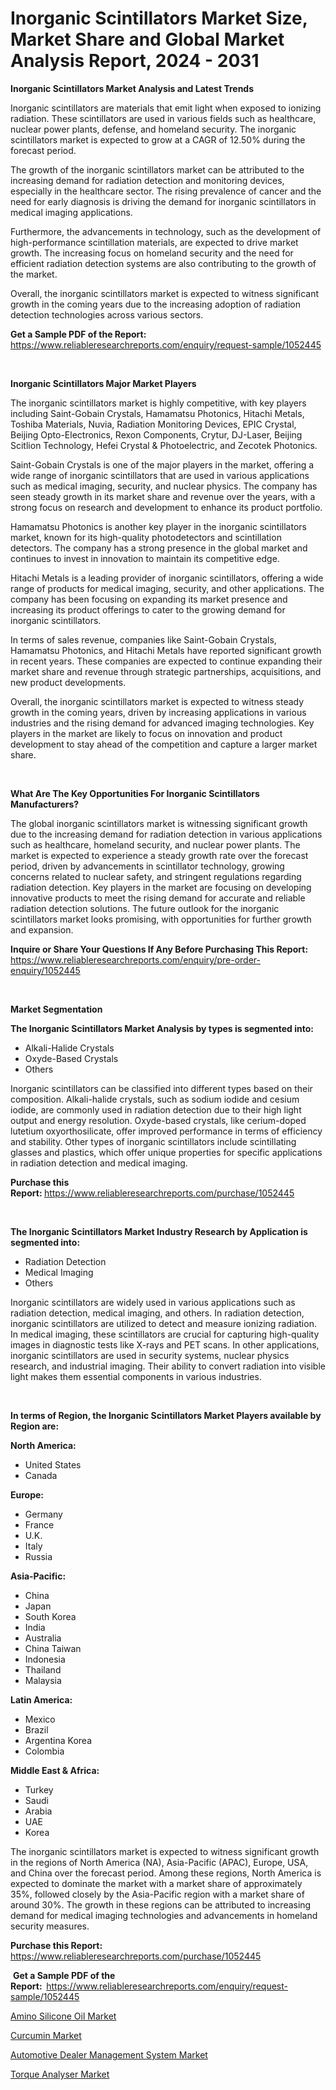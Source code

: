 <p><h1>Inorganic Scintillators Market Size, Market Share and Global Market Analysis Report, 2024 - 2031</h1></p><p><strong>Inorganic Scintillators Market Analysis and Latest Trends</strong></p>
<p><p>Inorganic scintillators are materials that emit light when exposed to ionizing radiation. These scintillators are used in various fields such as healthcare, nuclear power plants, defense, and homeland security. The inorganic scintillators market is expected to grow at a CAGR of 12.50% during the forecast period.</p><p>The growth of the inorganic scintillators market can be attributed to the increasing demand for radiation detection and monitoring devices, especially in the healthcare sector. The rising prevalence of cancer and the need for early diagnosis is driving the demand for inorganic scintillators in medical imaging applications.</p><p>Furthermore, the advancements in technology, such as the development of high-performance scintillation materials, are expected to drive market growth. The increasing focus on homeland security and the need for efficient radiation detection systems are also contributing to the growth of the market.</p><p>Overall, the inorganic scintillators market is expected to witness significant growth in the coming years due to the increasing adoption of radiation detection technologies across various sectors.</p></p>
<p><strong>Get a Sample PDF of the Report:&nbsp;</strong> <a href="https://www.reliableresearchreports.com/enquiry/request-sample/1052445">https://www.reliableresearchreports.com/enquiry/request-sample/1052445</a></p>
<p>&nbsp;</p>
<p><strong>Inorganic Scintillators Major Market Players</strong></p>
<p><p>The inorganic scintillators market is highly competitive, with key players including Saint-Gobain Crystals, Hamamatsu Photonics, Hitachi Metals, Toshiba Materials, Nuvia, Radiation Monitoring Devices, EPIC Crystal, Beijing Opto-Electronics, Rexon Components, Crytur, DJ-Laser, Beijing Scitlion Technology, Hefei Crystal & Photoelectric, and Zecotek Photonics.</p><p>Saint-Gobain Crystals is one of the major players in the market, offering a wide range of inorganic scintillators that are used in various applications such as medical imaging, security, and nuclear physics. The company has seen steady growth in its market share and revenue over the years, with a strong focus on research and development to enhance its product portfolio.</p><p>Hamamatsu Photonics is another key player in the inorganic scintillators market, known for its high-quality photodetectors and scintillation detectors. The company has a strong presence in the global market and continues to invest in innovation to maintain its competitive edge.</p><p>Hitachi Metals is a leading provider of inorganic scintillators, offering a wide range of products for medical imaging, security, and other applications. The company has been focusing on expanding its market presence and increasing its product offerings to cater to the growing demand for inorganic scintillators.</p><p>In terms of sales revenue, companies like Saint-Gobain Crystals, Hamamatsu Photonics, and Hitachi Metals have reported significant growth in recent years. These companies are expected to continue expanding their market share and revenue through strategic partnerships, acquisitions, and new product developments.</p><p>Overall, the inorganic scintillators market is expected to witness steady growth in the coming years, driven by increasing applications in various industries and the rising demand for advanced imaging technologies. Key players in the market are likely to focus on innovation and product development to stay ahead of the competition and capture a larger market share.</p></p>
<p>&nbsp;</p>
<p><strong>What Are The Key Opportunities For Inorganic Scintillators Manufacturers?</strong></p>
<p><p>The global inorganic scintillators market is witnessing significant growth due to the increasing demand for radiation detection in various applications such as healthcare, homeland security, and nuclear power plants. The market is expected to experience a steady growth rate over the forecast period, driven by advancements in scintillator technology, growing concerns related to nuclear safety, and stringent regulations regarding radiation detection. Key players in the market are focusing on developing innovative products to meet the rising demand for accurate and reliable radiation detection solutions. The future outlook for the inorganic scintillators market looks promising, with opportunities for further growth and expansion.</p></p>
<p><strong>Inquire or Share Your Questions If Any Before Purchasing This Report:</strong> <a href="https://www.reliableresearchreports.com/enquiry/pre-order-enquiry/1052445">https://www.reliableresearchreports.com/enquiry/pre-order-enquiry/1052445</a></p>
<p>&nbsp;</p>
<p><strong>Market Segmentation</strong></p>
<p><strong>The Inorganic Scintillators Market Analysis by types is segmented into:</strong></p>
<p><ul><li>Alkali-Halide Crystals</li><li>Oxyde-Based Crystals</li><li>Others</li></ul></p>
<p><p>Inorganic scintillators can be classified into different types based on their composition. Alkali-halide crystals, such as sodium iodide and cesium iodide, are commonly used in radiation detection due to their high light output and energy resolution. Oxyde-based crystals, like cerium-doped lutetium oxyorthosilicate, offer improved performance in terms of efficiency and stability. Other types of inorganic scintillators include scintillating glasses and plastics, which offer unique properties for specific applications in radiation detection and medical imaging.</p></p>
<p><strong>Purchase this Report:&nbsp;</strong><a href="https://www.reliableresearchreports.com/purchase/1052445">https://www.reliableresearchreports.com/purchase/1052445</a></p>
<p>&nbsp;</p>
<p><strong>The Inorganic Scintillators Market Industry Research by Application is segmented into:</strong></p>
<p><ul><li>Radiation Detection</li><li>Medical Imaging</li><li>Others</li></ul></p>
<p><p>Inorganic scintillators are widely used in various applications such as radiation detection, medical imaging, and others. In radiation detection, inorganic scintillators are utilized to detect and measure ionizing radiation. In medical imaging, these scintillators are crucial for capturing high-quality images in diagnostic tests like X-rays and PET scans. In other applications, inorganic scintillators are used in security systems, nuclear physics research, and industrial imaging. Their ability to convert radiation into visible light makes them essential components in various industries.</p></p>
<p>&nbsp;</p>
<p><strong>In terms of Region, the Inorganic Scintillators Market Players available by Region are:</strong></p>
<p>
    <p> <strong> North America: </strong>
        <ul>
            <li>United States</li>
            <li>Canada</li>
        </ul>
        </p> 
    <p> <strong> Europe: </strong>
        <ul>
            <li>Germany</li>
            <li>France</li>
            <li>U.K.</li>
            <li>Italy</li>
            <li>Russia</li>
        </ul>
        </p> 
    <p> <strong> Asia-Pacific: </strong>
        <ul>
            <li>China</li>
            <li>Japan</li>
            <li>South Korea</li>
            <li>India</li>
            <li>Australia</li>
            <li>China Taiwan</li>
            <li>Indonesia</li>
            <li>Thailand</li>
            <li>Malaysia</li>
        </ul>
        </p> 
    <p> <strong> Latin America: </strong>
        <ul>
            <li>Mexico</li>
            <li>Brazil</li>
            <li>Argentina Korea</li>
            <li>Colombia</li>
        </ul>
        </p> 
    <p> <strong> Middle East & Africa: </strong>
        <ul>
            <li>Turkey</li>
            <li>Saudi</li>
            <li>Arabia</li>
            <li>UAE</li>
            <li>Korea</li>
        </ul>
    </p>
    </p>
<p><p>The inorganic scintillators market is expected to witness significant growth in the regions of North America (NA), Asia-Pacific (APAC), Europe, USA, and China over the forecast period. Among these regions, North America is expected to dominate the market with a market share of approximately 35%, followed closely by the Asia-Pacific region with a market share of around 30%. The growth in these regions can be attributed to increasing demand for medical imaging technologies and advancements in homeland security measures.</p></p>
<p><strong>Purchase this Report: </strong><a href="https://www.reliableresearchreports.com/purchase/1052445">https://www.reliableresearchreports.com/purchase/1052445</a></p>
<p>&nbsp;<strong>Get a Sample PDF of the Report:&nbsp;&nbsp;</strong><a href="https://www.reliableresearchreports.com/enquiry/request-sample/1052445">https://www.reliableresearchreports.com/enquiry/request-sample/1052445</a></p>
<p><strong></strong></p>
<p><p><a href="https://github.com/guneycigdem35/Market-Research-Report-List-2/blob/main/amino-silicone-oil-market.md">Amino Silicone Oil Market</a></p><p><a href="https://github.com/biheemgalvinlouises6hokrh3h/Market-Research-Report-List-1/blob/main/curcumin-market.md">Curcumin Market</a></p><p><a href="https://issuu.com/reportprime-2/docs/automotive-dealer-management-system-market-size-20">Automotive Dealer Management System Market</a></p><p><a href="https://issuu.com/reportprime-2/docs/torque-analyser-market-size-2030.pptx">Torque Analyser Market</a></p></p>